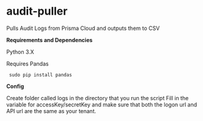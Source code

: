 # audit-puller
Pulls Audit Logs from Prisma Cloud and outputs them to CSV

<b>Requirements and Dependencies</b>

Python 3.X

Requires Pandas

<code> sudo pip install pandas </code>

<b>Config</b>

Create folder called logs in the directory that you run the script
Fill in the variable for accessKey/secretKey and make sure that both the logon url and API url are the same as your tenant.
